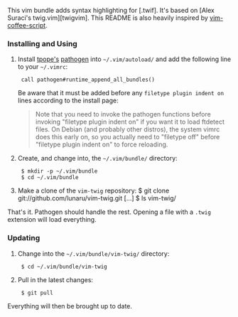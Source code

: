 This vim bundle adds syntax highlighting for [.twif]. It's based on [Alex Suraci's twig.vim][twigvim]. This README is also heavily inspired by [vim-coffee-script].

[.twig]: http://twig.sensiolabs.org/
[leafo]: http://darcsden.com/daniel/dotfiles/browse/.vim/syntax/twig.vim
[vim-coffee-script]: https://github.com/kchmck/vim-coffee-script

### Installing and Using

1. Install [tpope's][tpope] [pathogen] into `~/.vim/autoload/` and add the
   following line to your `~/.vimrc`:

        call pathogen#runtime_append_all_bundles()

     Be aware that it must be added before any `filetype plugin indent on`
     lines according to the install page:

     > Note that you need to invoke the pathogen functions before invoking
     > "filetype plugin indent on" if you want it to load ftdetect files. On
     > Debian (and probably other distros), the system vimrc does this early on,
     > so you actually need to "filetype off" before "filetype plugin indent on"
     > to force reloading.

[pathogen]: http://www.vim.org/scripts/script.php?script_id=2332
[tpope]: http://github.com/tpope/vim-pathogen

2. Create, and change into, the `~/.vim/bundle/` directory:

        $ mkdir -p ~/.vim/bundle
        $ cd ~/.vim/bundle

3. Make a clone of the `vim-twig` repository:
        $ git clone git://github.com/lunaru/vim-twig.git
        [...]
        $ ls
        vim-twig/

That's it. Pathogen should handle the rest. Opening a file with a `.twig`
extension will load everything.

### Updating

1. Change into the `~/.vim/bundle/vim-twig/` directory:

        $ cd ~/.vim/bundle/vim-twig

2. Pull in the latest changes:

        $ git pull

Everything will then be brought up to date.
